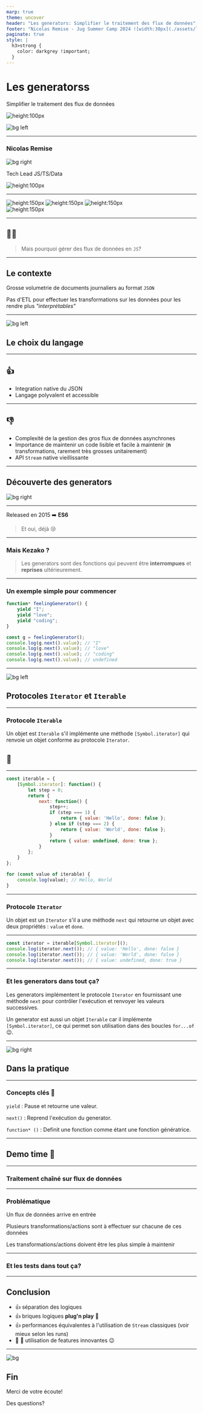 ```yaml
---
marp: true
theme: uncover
header: "Les generators: Simplifier le traitement des flux de données"
footer: "Nicolas Remise - Jug Summer Camp 2024 ![width:30px](./assets/logo-summercamp.png)"
paginate: true
style: |
  h3>strong {
    color: darkgrey !important;
  }
---
```

<!-- _header: "" -->
<!-- _paginate: false -->

# Les generatorss

Simplifier le traitement des flux de données

![height:100px](./assets/js.png)

![bg left](./assets/stream.jpg)

---

### **N**icolas **Remise**

![bg right](./assets/me.jpg)

Tech Lead JS/TS/Data

![height:100px](./assets/darva.png)

---

 ![height:150px](./assets/ts.png)  ![height:150px](./assets/js.png)
 ![height:150px](./assets/rust.png)  
 ![height:150px](./assets/mongodb.png)

---

## 🤷‍♂️

> Mais pourquoi gérer des flux de données en `JS`?

---

## Le contexte

Grosse volumetrie de documents journaliers au format `JSON`

Pas d'ETL pour effectuer les transformations sur les données pour les rendre plus _"interprétables"_

---
![bg left](./assets/js-big.png)

## Le choix du langage

---

## 👍

- Integration native du JSON
- Langage polyvalent et accessible

---

## 👎

- Complexité de la gestion des gros flux de données asynchrones
- Importance de maintenir un code lisible et facile à maintenir (**n** transformations, rarement très grosses unitairement)
- API `Stream` native vieillissante

---

## Découverte des generators

![bg right](./assets/spongebob-rainbow.webp)

---

Released en 2015 ➡️ **ES6**

> Et oui, déjà :cry:

---

### Mais Kezako ?

> Les generators sont des fonctions qui peuvent être **interrompues** et **reprises** ultérieurement.

---

### Un exemple simple pour commencer

```javascript
function* feelingGenerator() {
    yield "I";
    yield "love";
    yield "coding";
}

const g = feelingGenerator();
console.log(g.next().value); // "I"
console.log(g.next().value); // "love"
console.log(g.next().value); // "coding"
console.log(g.next().value); // undefined
```

---
![bg left](./assets/books.jpg)

## Protocoles `Iterator` et `Iterable`

---

### Protocole `Iterable`

Un objet est `Iterable` s'il implémente une méthode `[Symbol.iterator]` qui renvoie un objet conforme au protocole `Iterator`.

## 🤯

---

```javascript
const iterable = {
    [Symbol.iterator]: function() {
        let step = 0;
        return {
            next: function() {
                step++;
                if (step === 1) {
                    return { value: 'Hello', done: false };
                } else if (step === 2) {
                    return { value: 'World', done: false };
                }
                return { value: undefined, done: true };
            }
        };
    }
};

for (const value of iterable) {
    console.log(value); // Hello, World
}
```

---

### Protocole `Iterator`

Un objet est un `Iterator` s'il a une méthode `next` qui retourne un objet avec deux propriétés : `value` et `done`.

---

```javascript
const iterator = iterable[Symbol.iterator]();
console.log(iterator.next()); // { value: 'Hello', done: false }
console.log(iterator.next()); // { value: 'World', done: false }
console.log(iterator.next()); // { value: undefined, done: true }
```

---

### Et les generators dans tout ça?

Les generators implémentent le protocole `Iterator` en fournissant une méthode `next` pour contrôler l'exécution et renvoyer les valeurs successives.

Un generator est aussi un objet `Iterable` car il implémente `[Symbol.iterator]`, ce qui permet son utilisation dans des boucles `for...of` 😉.

---

![bg right](./assets/woodworking.jpg)

## Dans la pratique

---

### Concepts clés 🔑

`yield` : Pause et retourne une valeur.

`next()` : Reprend l'exécution du generator.

`function* ()` : Definit une fonction comme étant une fonction génératrice.

---

## Demo time 🧪

---

### Traitement chaîné sur flux de données

---

### Problématique

Un flux de données arrive en entrée

Plusieurs transformations/actions sont à effectuer sur chacune de ces données

Les transformations/actions doivent être les plus simple à maintenir

---

### Et les tests dans tout ça?

---

## Conclusion

- 👍 séparation des logiques
- 👍 briques logiques **plug'n play** 🧩
- 👍 performances équivalentes à l'utilisation de `Stream` classiques (voir mieux selon les runs)
- 🥼 🧪 utilisation de features innovantes 😉
  
---
<!-- header: "" -->
<!-- footer: "" -->

![bg](./assets/bg-jug.png)

## Fin

Merci de votre écoute!

Des questions?
